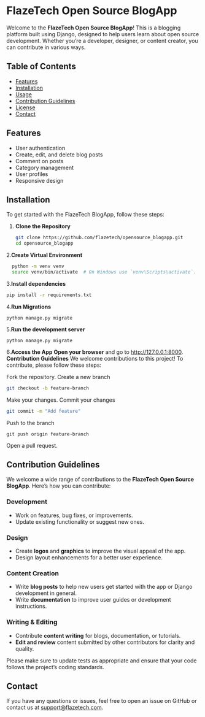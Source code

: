 # FlazeTech Open Source BlogApp

Welcome to the **FlazeTech Open Source BlogApp**! This is a blogging platform built using Django, designed to help users learn about open source development. Whether you’re a developer, designer, or content creator, you can contribute in various ways.

## Table of Contents

- [Features](#features)
- [Installation](#installation)
- [Usage](#usage)
- [Contribution Guidelines](#contribution-guidelines)
- [License](#license)
- [Contact](#contact)

## Features

- User authentication
- Create, edit, and delete blog posts
- Comment on posts
- Category management
- User profiles
- Responsive design

## Installation

To get started with the FlazeTech BlogApp, follow these steps:

1. **Clone the Repository**
   ```bash
   git clone https://github.com/flazetech/opensource_blogapp.git
   cd opensource_blogapp

2.**Create Virtual Environment**
```bash
  python -m venv venv
  source venv/bin/activate  # On Windows use `venv\Scripts\activate`.
```
3.**Install dependencies**
```bash
pip install -r requirements.txt
```
4.**Run Migrations**
```
python manage.py migrate
```
5.**Run the development server**
```
python manage.py migrate
```
6.**Access the App Open your browser** and go to  http://127.0.0.1:8000.
**Contribution Guidelines**
We welcome contributions to this project! To contribute, please follow these steps:

Fork the repository.
Create a new branch
```bash
git checkout -b feature-branch
```
Make your changes.
Commit your changes 
```bash
git commit -m "Add feature"
```
Push to the branch 
```
git push origin feature-branch
```
Open a pull request.
## Contribution Guidelines

We welcome a wide range of contributions to the **FlazeTech Open Source BlogApp**. Here’s how you can contribute:

### Development
- Work on features, bug fixes, or improvements.
- Update existing functionality or suggest new ones.

### Design
- Create **logos** and **graphics** to improve the visual appeal of the app.
- Design layout enhancements for a better user experience.

### Content Creation
- Write **blog posts** to help new users get started with the app or Django development in general.
- Write **documentation** to improve user guides or development instructions.

### Writing & Editing
- Contribute **content writing** for blogs, documentation, or tutorials.
- **Edit and review** content submitted by other contributors for clarity and quality.

Please make sure to update tests as appropriate and ensure that your code follows the project’s coding standards.

## Contact
If you have any questions or issues, feel free to open an issue on GitHub or contact us at [support@flazetech.com](mailto:support@flazetech.com).
